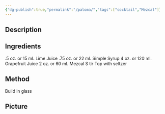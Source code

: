 ```yaml
---
{"dg-publish":true,"permalink":"/paloma/","tags":["cocktail","Mezcal"]}
---
```


## Description


## Ingredients

.5 oz. or 15 ml. Lime Juice 
.75 oz. or 22 ml. Simple Syrup 
4 oz. or 120 ml. Grapefruit Juice 
2 oz. or 60 ml. Mezcal S
tir Top with seltzer

## Method


 Build in glass 

## Picture


